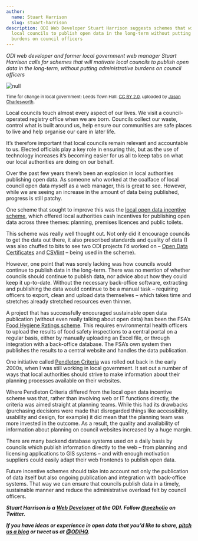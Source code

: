 ```yaml
---
author:
  name: Stuart Harrison
  slug: stuart-harrison
description: ODI Web Developer Stuart Harrison suggests schemes that will motivate
  local councils to publish open data in the long-term without putting administrative
  burdens on council officers
---
```


<p><em>ODI web developer and former local government web manager Stuart Harrison calls for schemes that will motivate local councils to publish open data in the long-term, without putting administrative burdens on council officers</em></p>

<p><img src="http://bd7a65e2cb448908f934-86a50c88e47af9e1fb58ce0672b5a500.r32.cf3.rackcdn.com/uploads/assets/44/d3/5644d3b0d0d46207c5000009/Leeds_Town_Hall.jpg" alt="null" class="img text-center" id="attachment-5644d3b01f986a0b74000016" /></p>

<p><small>Time for change in local government: Leeds Town Hall. <a rel="external" href="https://creativecommons.org/licenses/by/2.0/" title="CC BY 2.0">CC BY 2.0</a>, uploaded by <a href="https://www.flickr.com/photos/34255412@N06/5506612824/in/photolist-9oAQ9q-yfZhby-nnPkqr-9pnp3C-s81oh4-4yQAac-c7pkN-yhSHDC-8G54dn-81tZxm-rHTwi2-paN2aT-4JUqGh-f5gQ73-4JQcDM-bc4ZuD-9oxZ6p-9oxUAR-9zDYNx-DBgkR-pxhyVm-pFiWN-7QLxcb-tFCLng-9DYh39-6ZFL8n-iYy5dD-yicJbT-5rTMxq-ayKgpo-gHXzgi-c6dDDL-4JUjjb-p6vqW1-97P5Xp-awofm6-9kgZk-81qPAV-kzqyQ-8vdbGS-7ttiEK-8va9PD-nF7dGC-8vaayv-5DdM7Q-ABsvM-4KQxWh-4JUhE3-5rPsC2-5aA9A7 “Jason Charlesworth&quot;">Jason Charlesworth</a>.</small></p>

<p>Local councils touch almost every aspect of our lives. We visit a council-operated registry office when we are born. Councils collect our waste, control what is built around us, help ensure our communities are safe places to live and help organise our care in later life. </p>

<p>It&rsquo;s therefore important that local councils remain relevant and accountable to us. Elected officials play a key role in ensuring this, but as the use of technology increases it&rsquo;s becoming easier for us all to keep tabs on what our local authorities are doing on our behalf.</p>

<p>Over the past few years there&rsquo;s been an explosion in local authorities publishing open data. As someone who worked at the coalface of local council open data myself as a web manager, this is great to see. However, while we are seeing an increase in the amount of data being published, progress is still patchy.</p>

<p>One scheme that sought to improve this was the <a rel="external" href="http://incentive.opendata.esd.org.uk/">local open data incentive scheme</a>, which offered local authorities cash incentives for publishing open data across three themes: planning, premises licences and public toilets.</p>

<p>This scheme was really well thought out. Not only did it encourage councils to get the data out there, it also prescribed standards and quality of data (I was also chuffed to bits to see two ODI projects I&rsquo;d worked on – <a rel="external" href="https://certificates.theodi.org/">Open Data Certificates</a> and <a rel="external" href="http://csvlint.io/">CSVlint</a> – being used in the scheme).</p>

<p>However, one point that was sorely lacking was how councils would continue to publish data in the long-term. There was no mention of whether councils should continue to publish data, nor advice about how they could keep it up-to-date. Without the necessary back-office software, extracting and publishing the data would continue to be a manual task – requiring officers to export, clean and upload data themselves – which takes time and stretches already stretched resources even thinner.</p>

<p>A project that has successfully encouraged sustainable open data publication (without even really talking about open data) has been the FSA&rsquo;s <a rel="external" href="http://ratings.food.gov.uk/">Food Hygiene Ratings scheme</a>. This requires environmental health officers to upload the results of food safety inspections to a central portal on a regular basis, either by manually uploading an Excel file, or through integration with a back-office database. The FSA&rsquo;s own system then publishes the results to a central website and handles the data publication.</p>

<p>One initiative called <a rel="external" href="http://www.southtyneside.gov.uk/CHttpHandler.ashx?id=6715&amp;p=0" title="Pendleton Criteria">Pendleton Criteria</a> was rolled out back in the early 2000s, when I was still working in local government. It set out a number of ways that local authorities should strive to make information about their planning processes available on their websites.</p>

<p>Where Pendleton Criteria differed from the local open data incentive scheme was that, rather than involving web or IT functions directly, the criteria was aimed straight at planning teams. While this had its drawbacks (purchasing decisions were made that disregarded things like accessibility, usability and design, for example) it did mean that the planning team was more invested in the outcome. As a result, the quality and availability of information about planning on council websites increased by a huge margin.</p>

<p>There are many backend database systems used on a daily basis by councils which publish information directly to the web – from planning and licensing applications to GIS systems – and with enough motivation suppliers could easily adapt their web frontends to publish open data.</p>

<p>Future incentive schemes should take into account not only the publication of data itself but also ongoing publication and integration with back-office systems. That way we can ensure that councils publish data in a timely, sustainable manner and reduce the administrative overload felt by council officers.</p>

<p><em><strong>Stuart Harrison is a <a rel="external" href="https://theodi.org/team/stuart-harrison">Web Developer</a> at the ODI. Follow <a rel="external" href="https://twitter.com/pezholio">@pezholio</a> on Twitter.</strong></em></p>

<p><em><strong>If you have ideas or experience in open data that you&rsquo;d like to share, <a href="&#109;&#097;&#105;&#108;&#116;&#111;:&#112;&#114;&#111;&#100;&#117;&#099;&#116;&#105;&#111;&#110;&#064;&#116;&#104;&#101;&#111;&#100;&#105;&#046;&#111;&#114;&#103;" title="pitch us a blog">pitch us a blog</a> or tweet us at <a rel="external" href="https://twitter.com/odihq" title="@ODIHQ">@ODIHQ</a>.</strong></em></p>

